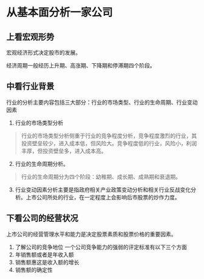 # 从基本面分析一家公司
## 上看宏观形势
宏观经济形式决定股市的发展。

经济周期一般经历上升期、高涨期、下降期和停滞期四个阶段。

## 中看行业背景
行业的分析主要内容包括三大部分：行业的市场类型、行业的生命周期、行业变动因素

1. 行业的市场类型分析
> 行业的市场类型分析侧重于行业的竞争程度分析，竞争程度激烈的行业，其投资壁垒较少，进入成本低，但风险大。竞争程度低的行业，风险小，利润丰厚，但投资壁垒多，进入成本高。

2. 行业的生命周期分析。
> 行业的生命周期分为四个阶段：幼稚期、成长期、成熟期和衰退期。

3. 行业变动因素分析主要是指政府相关产业政策变动分析和相关行业反战变化分析。上市公司所处的行业，在一定程度上会影响后市股票的炒作力度。

## 下看公司的经营状况
上市公司的经营管理水平和能力是决定股票素质和股票价格的重要因素。

1. 了解公司的竞争地位
一个公司竞争能力的强弱的评定标准有以下三个方面
  1. 年销售额或者是年收入额
  2. 销售额惠这是收入额的增长
  3. 销售额的确定性
 